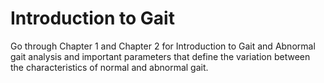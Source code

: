 
# Introduction to Gait


Go through Chapter 1 and Chapter 2 for Introduction to Gait and Abnormal gait analysis and important parameters that define the variation 
between the characteristics of normal and abnormal gait.
